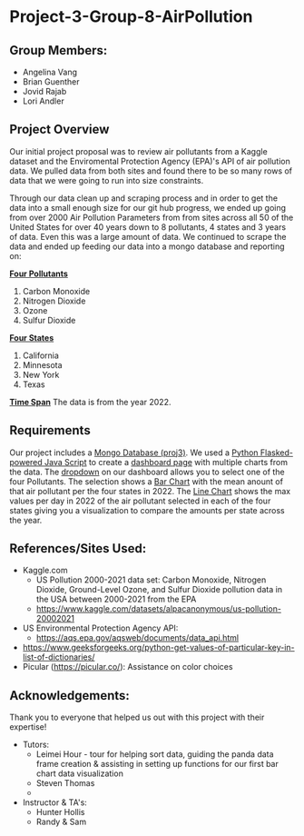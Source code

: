 # Project-3-Group-8-AirPollution

## Group Members:
 - Angelina Vang
 - Brian Guenther
 - Jovid Rajab
 - Lori Andler

## Project Overview
Our initial project proposal was to review air pollutants from a Kaggle dataset and the Enviromental Protection Agency (EPA)'s API of air pollution data.  We pulled data from both sites and found there to be so many rows of data that we were going to run into size constraints.

Through our data clean up and scraping process and in order to get the data into a small enough size for our git hub progress, we ended up going from over 2000 Air Pollution Parameters from from sites across all 50 of the United States for over 40 years down to 8 pollutants, 4 states and 3 years of data.  Even this was a large amount of data.  We continued to scrape the data and ended up feeding our data into a mongo database and reporting on:

<u>**Four Pollutants**</u>
1. Carbon Monoxide
2. Nitrogen Dioxide
3. Ozone
4. Sulfur Dioxide

<u>**Four States**</u>
1. California
2. Minnesota
3. New York
4. Texas

<u>**Time Span**</u>
The data is from the year 2022.

## Requirements
Our project includes a <u>Mongo Database (proj3)</u>.
We used a <u>Python Flasked-powered Java Script</u> to create a <u>dashboard page</u> with multiple charts from the data.  The <u>dropdown</u> on our dashboard allows you to select one of the four Pollutants.  The selection shows a <u>Bar Chart</u> with the mean anount of that air pollutant per the four states in 2022.  The <u>Line Chart</u> shows the max values per day in 2022 of the air pollutant selected in each of the four states giving you a visualization to compare the amounts per state across the year.



## References/Sites Used:
- Kaggle.com 
    - US Pollution 2000-2021 data set: Carbon Monoxide, Nitrogen Dioxide, Ground-Level Ozone, and Sulfur Dioxide pollution data in the USA between 2000-2021 from the EPA
    - https://www.kaggle.com/datasets/alpacanonymous/us-pollution-20002021 
- US Environmental Protection Agency API:
    - https://aqs.epa.gov/aqsweb/documents/data_api.html 
- https://www.geeksforgeeks.org/python-get-values-of-particular-key-in-list-of-dictionaries/
- Picular (https://picular.co/): Assistance on color choices


## Acknowledgements:
Thank you to everyone that helped us out with this project with their expertise!
- Tutors:
    - Leimei Hour - tour for helping sort data, guiding the panda data frame creation & assisting in setting up functions for our first bar chart data visualization
    - Steven Thomas
    - 
- Instructor & TA's:
    - Hunter Hollis
    - Randy & Sam